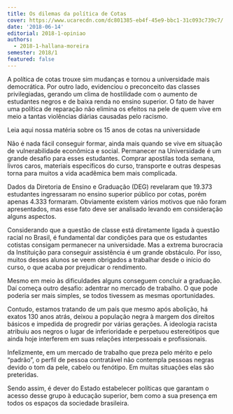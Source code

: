 ```yaml
---
title: Os dilemas da política de Cotas
cover: https://www.ucarecdn.com/dc801385-eb4f-45e9-bbc1-31c093c739c7/
date: '2018-06-14'
editorial: 2018-1-opiniao
authors:
  - 2018-1-hallana-moreira
semester: 2018/1
featured: false
---
```

A política de cotas trouxe sim mudanças e tornou a universidade mais democrática. Por outro lado, evidenciou o preconceito das classes privilegiadas, gerando um clima de hostilidade com o aumento de estudantes negros e de baixa renda no ensino superior. O fato de haver uma política de reparação não elimina os efeitos na pele de quem vive em meio a tantas violências diárias causadas pelo racismo.



Leia aqui nossa matéria sobre os 15 anos de cotas na universidade



Não é nada fácil conseguir formar, ainda mais quando se vive em situação de vulnerabilidade econômica e social. Permanecer na Universidade é um grande desafio para esses estudantes. Comprar apostilas toda semana, livros caros, materiais específicos do curso, transporte e outras despesas torna para muitos a vida acadêmica bem mais complicada.



Dados da Diretoria de Ensino e Graduação (DEG) revelaram que 19.373 estudantes ingressaram no ensino superior público por cotas, porém apenas 4.333 formaram. Obviamente existem vários motivos que não foram apresentados, mas esse fato deve ser analisado levando em consideração alguns aspectos.



Considerando que a questão de classe está diretamente ligada à questão racial no Brasil, é fundamental dar condições para que os estudantes cotistas consigam permanecer na universidade. Mas a extrema burocracia da Instituição para conseguir assistência é um grande obstáculo. Por isso, muitos desses alunos se veem obrigados a trabalhar desde o início do curso, o que acaba por prejudicar o rendimento.



Mesmo em meio às dificuldades alguns conseguem concluir a graduação. Daí começa outro desafio: adentrar no mercado de trabalho. O que pode poderia ser mais simples, se todos tivessem as mesmas oportunidades.



Contudo, estamos tratando de um país que mesmo após abolição, há exatos 130 anos atrás, deixou a população negra à margem dos direitos básicos e impedida de progredir por várias gerações. A ideologia racista atribuiu aos negros o lugar de inferioridade e perpetuou estereótipos que ainda hoje interferem em suas relações interpessoais e profissionais.



Infelizmente, em um mercado de trabalho que preza pelo mérito e pelo “padrão”, o perfil de pessoa contratável não contempla pessoas negras devido o tom da pele, cabelo ou fenótipo. Em muitas situações elas são preteridas.



Sendo assim, é dever do Estado estabelecer políticas que garantam o acesso desse grupo à educação superior, bem como a sua presença em todos os espaços da sociedade brasileira.
